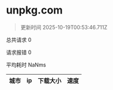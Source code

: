 
  # unpkg.com

  > 更新时间 2025-10-19T00:53:46.711Z
  
  总共请求 0

  请求报错 0

  平均耗时 NaNms

|城市|ip|下载大小|速度|
|-----|----------|---|---|

  